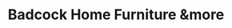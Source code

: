 ---
title: "Badcock Home Furniture &more"
url: /selma/badcock-home-furniture-undmore/
shop: Möbel
---